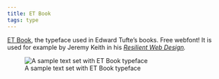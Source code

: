 ```yaml
---
title: ET Book
tags: type
---
```

[ET Book](https://edwardtufte.github.io/et-book/), the typeface used in Edward Tufte’s books. Free webfont! It is used for example by Jeremy Keith in his *[Resilient Web Design](https://resilientwebdesign.com).* 

<figure>
<img src="/img/type/et-book.jpg" class="br" alt="A sample text set with ET Book typeface">
<figcaption>A sample text set with ET Book typeface</figcaption>
</figure>